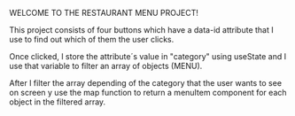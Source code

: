 WELCOME TO THE RESTAURANT MENU PROJECT!

This project consists of four buttons which have a data-id attribute that I use to find out which of them the user clicks. 

Once clicked, I store the attribute´s value in "category" using useState and I use that variable to filter an array of objects (MENU). 

After I filter the array depending of the category that the user wants to see on screen y use the map function to return a menuItem component for each object in the filtered array.


